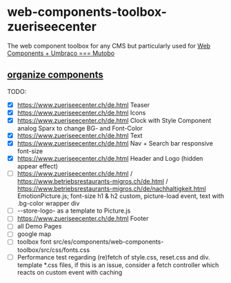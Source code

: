 # web-components-toolbox-zueriseecenter
The web component toolbox for any CMS but particularly used for [Web Components + Umbraco === Mutobo](http://mutobo.ch/)

## [organize components](https://wiki.migros.net/display/OCC/Web+Components+CMS+Template)

TODO:
- [x] https://www.zueriseecenter.ch/de.html Teaser
- [x] https://www.zueriseecenter.ch/de.html Icons
- [x] https://www.zueriseecenter.ch/de.html Clock with Style Component analog Sparx to change BG- and Font-Color
- [x] https://www.zueriseecenter.ch/de.html Text
- [x] https://www.zueriseecenter.ch/de.html Nav + Search bar responsive font-size
- [x] https://www.zueriseecenter.ch/de.html Header and Logo (hidden appear effect)
- [ ] https://www.zueriseecenter.ch/de.html / https://www.betriebsrestaurants-migros.ch/de.html / https://www.betriebsrestaurants-migros.ch/de/nachhaltigkeit.html EmotionPicture.js; font-size h1 & h2 custom, picture-load event, text with .bg-color wrapper div
- [ ] --store-logo- as a template to Picture.js
- [ ] https://www.zueriseecenter.ch/de.html Footer
- [ ] all Demo Pages
- [ ] google map
- [ ] toolbox font src/es/components/web-components-toolbox/src/css/fonts.css
- [ ] Performance test regarding (re)fetch of style.css, reset.css and div. template *.css files, if this is an issue, consider a fetch controller which reacts on custom event with caching